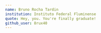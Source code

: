 ```yaml
---
name: Bruno Rocha Tardin
institution: Instituto Federal Fluminense
quote: Hey, you. You're finally graduate!
github_user: 8rux40
---
```

